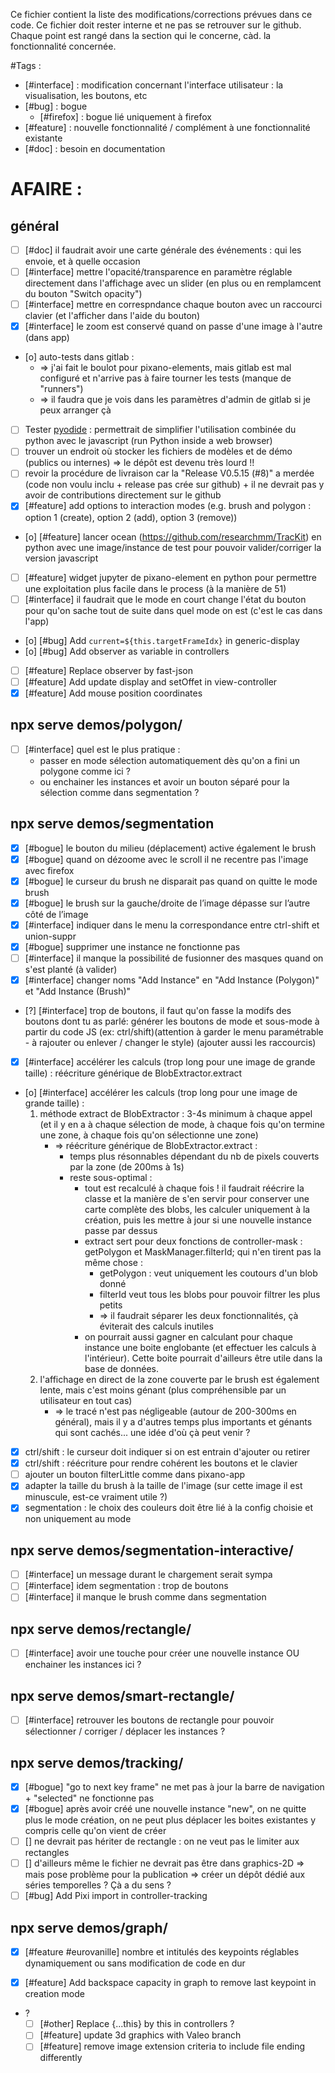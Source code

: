 Ce fichier contient la liste des modifications/corrections prévues dans ce code. Ce fichier doit rester interne et ne pas se retrouver sur le github.  
Chaque point est rangé dans la section qui le concerne, càd. la fonctionnalité concernée.  

#Tags :
- [#interface] : modification concernant l'interface utilisateur : la visualisation, les boutons, etc
- [#bug] : bogue
	- [#firefox] : bogue lié uniquement à firefox
- [#feature] : nouvelle fonctionnalité / complément à une fonctionnalité existante
- [#doc] : besoin en documentation


# AFAIRE :
## général
- [ ] [#doc] il faudrait avoir une carte générale des événements : qui les envoie, et à quelle occasion
- [ ] [#interface] mettre l'opacité/transparence en paramètre réglable directement dans l'affichage avec un slider (en plus ou en remplamcent du bouton "Switch opacity")
- [ ] [#interface] mettre en correspndance chaque bouton avec un raccourci clavier (et l'afficher dans l'aide du bouton)
- [x] [#interface] le zoom est conservé quand on passe d'une image à l'autre (dans app)
- [o] auto-tests dans gitlab :
	- => j'ai fait le boulot pour pixano-elements, mais gitlab est mal configuré et n'arrive pas à faire tourner les tests (manque de "runners")
	- => il faudra que je vois dans les paramètres d'admin de gitlab si je peux arranger çà
- [ ] Tester [pyodide](https://pyodide.org/en/stable/) : permettrait de simplifier l'utilisation combinée du python avec le javascript (run Python inside a web browser)
- [ ] trouver un endroit où stocker les fichiers de modèles et de démo (publics ou internes) => le dépôt est devenu très lourd !!
- [ ] revoir la procédure de livraison car la "Release V0.5.15 (#8)" a merdée (code non voulu inclu + release pas crée sur github) + il ne devrait pas y avoir de contributions directement sur le github
- [x] [#feature] add options to interaction modes (e.g. brush and polygon : option 1 (create), option 2 (add), option 3 (remove))
- [o] [#feature] lancer ocean (https://github.com/researchmm/TracKit) en python avec une image/instance de test pour pouvoir valider/corriger la version javascript
- [ ] [#feature] widget jupyter de pixano-element en python pour permettre une exploitation plus facile dans le process (à la manière de 51)
- [ ] [#interface] il faudrait que le mode en court change l'état du bouton pour qu'on sache tout de suite dans quel mode on est (c'est le cas dans l'app)
- [o] [#bug] Add `current=${this.targetFrameIdx}` in generic-display
- [o] [#bug] Add observer as variable in controllers
- [ ] [#feature] Replace observer by fast-json
- [ ] [#feature] Add update display and setOffet in view-controller
- [x] [#feature] Add mouse position coordinates

## npx serve demos/polygon/
- [ ] [#interface] quel est le plus pratique :
	- passer en mode sélection automatiquement dès qu'on a fini un polygone comme ici ?
	- ou enchainer les instances et avoir un bouton séparé pour la sélection comme dans segmentation ?

## npx serve demos/segmentation
- [x] [#bogue] le bouton du milieu (déplacement) active également le brush
- [x] [#bogue] quand on dézoome avec le scroll il ne recentre pas l'image avec firefox
- [x] [#bogue] le curseur du brush ne disparait pas quand on quitte le mode brush
- [x] [#bogue] le brush sur la gauche/droite de l’image dépasse sur l’autre côté de l’image
- [x] [#interface] indiquer dans le menu la correspondance entre ctrl-shift et union-suppr
- [x] [#bogue] supprimer une instance ne fonctionne pas
- [ ] [#interface] il manque la possibilité de fusionner des masques quand on s'est planté (à valider)
- [x] [#interface] changer noms "Add Instance" en "Add Instance (Polygon)" et "Add Instance (Brush)"
- [?] [#interface] trop de boutons, il faut qu'on fasse la modifs des boutons dont tu as parlé: générer les boutons de mode et sous-mode à partir du code JS (ex: ctrl/shift)(attention à garder le menu paramétrable - à rajouter ou enlever / changer le style) (ajouter aussi les raccourcis)
- [x] [#interface] accélérer les calculs (trop long pour une image de grande taille) : réécriture générique de BlobExtractor.extract
- [o] [#interface] accélérer les calculs (trop long pour une image de grande taille) :
	1. méthode extract de BlobExtractor : 3-4s minimum à chaque appel (et il y en a à chaque sélection de mode, à chaque fois qu'on termine une zone, à chaque fois qu'on sélectionne une zone)
		- => réécriture générique de BlobExtractor.extract :
			- temps plus résonnables dépendant du nb de pixels couverts par la zone (de 200ms à 1s)
			- reste sous-optimal :
				- tout est recalculé à chaque fois ! il faudrait réécrire la classe et la manière de s'en servir pour conserver une carte complète des blobs, les calculer uniquement à la création, puis les mettre à jour si une nouvelle instance passe par dessus
				- extract sert pour deux fonctions de controller-mask : getPolygon et MaskManager.filterId; qui n'en tirent pas la même chose :
					- getPolygon : veut uniquement les coutours d'un blob donné
					- filterId veut tous les blobs pour pouvoir filtrer les plus petits
					- => il faudrait séparer les deux fonctionnalités, çà éviterait des calculs inutiles
				- on pourrait aussi gagner en calculant pour chaque instance une boite englobante (et effectuer les calculs à l'intérieur). Cette boite pourrait d'ailleurs être utile dans la base de données.
	2. l'affichage en direct de la zone couverte par le brush est également lente, mais c'est moins génant (plus compréhensible par un utilisateur en tout cas)
		- => le tracé n'est pas négligeable (autour de 200-300ms en général), mais il y a d'autres temps plus importants et génants qui sont cachés... une idée d'où çà peut venir ?
- [x] ctrl/shift : le curseur doit indiquer si on est entrain d'ajouter ou retirer
- [x] ctrl/shift : réécriture pour rendre cohérent les boutons et le clavier
- [ ] ajouter un bouton filterLittle comme dans pixano-app
- [x] adapter la taille du brush à la taille de l'image (sur cette image il est minuscule, est-ce vraiment utile ?)
- [x] segmentation : le choix des couleurs doit être lié à la config choisie et non uniquement au mode

## npx serve demos/segmentation-interactive/
- [ ] [#interface] un message durant le chargement serait sympa
- [ ] [#interface] idem segmentation : trop de boutons
- [ ] [#interface] il manque le brush comme dans segmentation

## npx serve demos/rectangle/
- [ ] [#interface] avoir une touche pour créer une nouvelle instance OU enchainer les instances ici ?

## npx serve demos/smart-rectangle/
- [ ] [#interface] retrouver les boutons de rectangle pour pouvoir sélectionner / corriger / déplacer les instances ?

## npx serve demos/tracking/
- [x] [#bogue] "go to next key frame" ne met pas à jour la barre de navigation + "selected" ne fonctionne pas
- [x] [#bogue] après avoir créé une nouvelle instance "new", on ne quitte plus le mode création, on ne peut plus déplacer les boites existantes y compris celle qu'on vient de créer
- [ ] [] ne devrait pas hériter de rectangle : on ne veut pas le limiter aux rectangles
- [ ] [] d'ailleurs même le fichier ne devrait pas être dans graphics-2D => mais pose problème pour la publication => créer un dépôt dédié aux séries temporelles ? Çà a du sens ?
- [ ] [#bug] Add Pixi import in controller-tracking

## npx serve demos/graph/
- [x] [#feature #eurovanille] nombre et intitulés des keypoints réglables dynamiquement ou sans modification de code en dur
- [x] [#feature] Add backspace capacity in graph to remove last keypoint in creation mode


- ?
	- [ ] [#other] Replace {...this} by this in controllers ?
	- [ ] [#feature] update 3d graphics with Valeo branch
	- [ ] [#feature] remove image extension criteria to include file ending differently